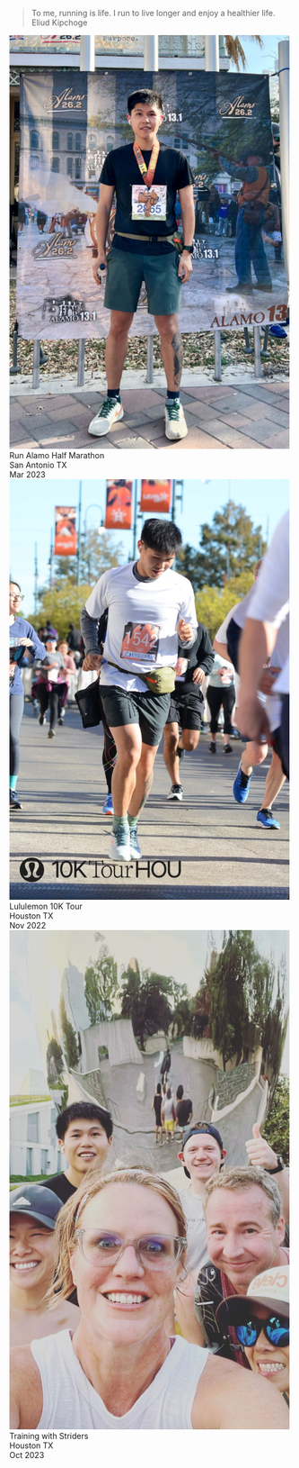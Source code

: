<head>
   <title>Places Traveled</title>
   <link rel = "stylesheet" href = "/assets/css/leaflet.css"/>
   <script src = "/assets/js/leaflet.js"></script>
   <script src="/assets/js/leaflet-providers.js"></script>
   <link rel="stylesheet" href="./assets/css/style.css">

</head>

<blockquote id="run">
  To me, running is life. I run to live longer and enjoy a healthier life.
  <span>Eliud Kipchoge</span>
</blockquote>

<div id = "gallery" style = "width: 99%; height:100%">
  <div class="gallery">
    <img src="assets/run_img/run_alamo.jpeg" alt="Run Alamo Half Marathon">
    <div class="desc">Run Alamo Half Marathon<br />San Antonio TX<br />Mar 2023</div>
  </div>

  <div class="gallery">
    <img src="assets/run_img/lulu_10k.jpeg" alt="Lululemon 10K">
    <div class="desc">Lululemon 10K Tour<br />Houston TX<br />Nov 2022</div>
  </div>

  <div class="gallery">
    <img src="assets/run_img/training.jpeg" alt="Training">
    <div class="desc">Training with Striders<br />Houston TX<br />Oct 2023</div>
  </div>

</div>

